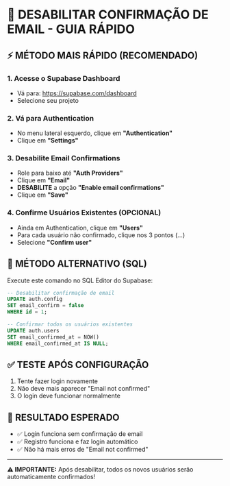 # 🚫 DESABILITAR CONFIRMAÇÃO DE EMAIL - GUIA RÁPIDO

## ⚡ MÉTODO MAIS RÁPIDO (RECOMENDADO)

### 1. Acesse o Supabase Dashboard
- Vá para: https://supabase.com/dashboard
- Selecione seu projeto

### 2. Vá para Authentication
- No menu lateral esquerdo, clique em **"Authentication"**
- Clique em **"Settings"**

### 3. Desabilite Email Confirmations
- Role para baixo até **"Auth Providers"**
- Clique em **"Email"**
- **DESABILITE** a opção **"Enable email confirmations"**
- Clique em **"Save"**

### 4. Confirme Usuários Existentes (OPCIONAL)
- Ainda em Authentication, clique em **"Users"**
- Para cada usuário não confirmado, clique nos 3 pontos (...)
- Selecione **"Confirm user"**

## 🔧 MÉTODO ALTERNATIVO (SQL)

Execute este comando no SQL Editor do Supabase:

```sql
-- Desabilitar confirmação de email
UPDATE auth.config 
SET email_confirm = false 
WHERE id = 1;

-- Confirmar todos os usuários existentes
UPDATE auth.users 
SET email_confirmed_at = NOW() 
WHERE email_confirmed_at IS NULL;
```

## ✅ TESTE APÓS CONFIGURAÇÃO

1. Tente fazer login novamente
2. Não deve mais aparecer "Email not confirmed"
3. O login deve funcionar normalmente

## 🎯 RESULTADO ESPERADO

- ✅ Login funciona sem confirmação de email
- ✅ Registro funciona e faz login automático
- ✅ Não há mais erros de "Email not confirmed"

---

**⚠️ IMPORTANTE:** Após desabilitar, todos os novos usuários serão automaticamente confirmados! 